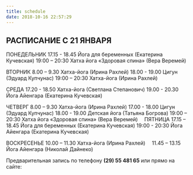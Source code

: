 ```yaml
---
title: schedule
date: 2018-10-16 22:57:29
---
```

## РАСПИСАНИЕ С 21 ЯНВАРЯ

ПОНЕДЕЛЬНИК
17.15 - 18.45 Йога для беременных (Екатерина Кучевская)
19:00 – 20:30 Хатха йога «Здоровая спина» (Вера Веремей)

ВТОРНИК
8.00 – 9.30 Хатха-йога (Ирина Рахлей)
18.00 - 19.00 Цигун (Эдуард Купчунас)
19:00 – 20:30 Хатха-йога (Ирина Рахлей) ⠀

СРЕДА
17.20 - 18.50 Хатха-йога (Светлана Степанович)
19.00 - 20.30 Йога Айенгара (Екатерина Кучевская)

ЧЕТВЕРГ
8.00 – 9.30 Хатха-йога (Ирина Рахлей)
17.00 - 18.00 Цигун (Эдуард Купчунас)
18.00 - 19.00 Детская йога (Татьяна Богрова)
19:00 – 20:30 Хатха йога «Здоровая спина» (Вера Веремей)
⠀
ПЯТНИЦА
17.15 – 18.45 Йога для беременных (Екатерина Кучевская)
19:00 - 20:30 Йога Айенгара (Екатерина Кучевская)

ВОСКРЕСЕНЬЕ
10.00 – 11.30 Хатха-йога (Ирина Рахлей) ⠀
11.45 – 13.15 Йога Айенгара (Николай Дайнеко)


Предварительная запись по телефону **(29) 55 481 65**
или прямо на сайте: